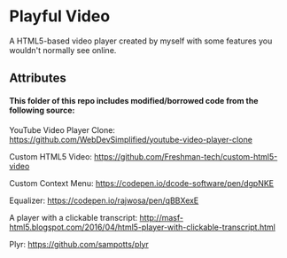 # Playful Video
A HTML5-based video player created by myself with some features you wouldn't normally see online.
## Attributes
#### This folder of this repo includes modified/borrowed code from the following source:
YouTube Video Player Clone: https://github.com/WebDevSimplified/youtube-video-player-clone

Custom HTML5 Video: https://github.com/Freshman-tech/custom-html5-video

Custom Context Menu: https://codepen.io/dcode-software/pen/dgpNKE

Equalizer: https://codepen.io/rajwosa/pen/qBBXexE

A player with a clickable transcript: http://masf-html5.blogspot.com/2016/04/html5-player-with-clickable-transcript.html

Plyr: https://github.com/sampotts/plyr
